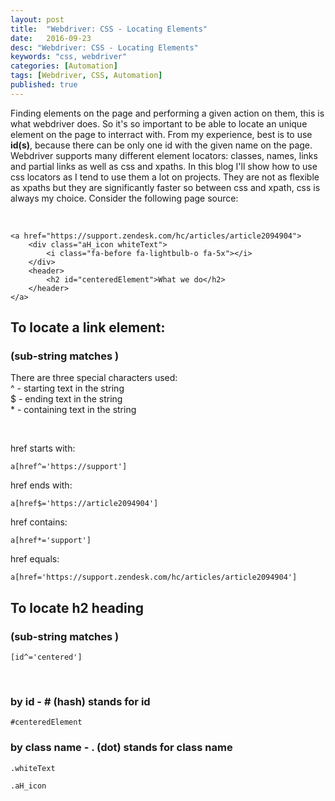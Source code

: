 ```yaml
---
layout: post
title:  "Webdriver: CSS - Locating Elements"
date:   2016-09-23
desc: "Webdriver: CSS - Locating Elements"
keywords: "css, webdriver"
categories: [Automation]
tags: [Webdriver, CSS, Automation]
published: true
---
```



Finding elements on the page and performing a given action on them, this is what webdriver does. So it's so important to be able to locate an unique element on the page to interract with. From my experience, best is to use __id(s)__, because there can be only one id with the given name on the page. Webdriver supports many different element locators: classes, names, links and partial links as well as css and xpaths. In this blog I'll show how to use css locators as I tend to use them a lot on projects. They are not as flexible as xpaths but they are significantly faster so between css and xpath, css is always my choice.
Consider the following page source:

&nbsp;

```
<a href="https://support.zendesk.com/hc/articles/article2094904">
    <div class="aH_icon whiteText">
        <i class="fa-before fa-lightbulb-o fa-5x"></i>
    </div>
    <header>
        <h2 id="centeredElement">What we do</h2>
    </header>
</a>
```

## To locate __a__ link element:  


### (sub-string matches )  
There are three special characters used:  
^ - starting text in the string   
$ - ending text in the string  
\* - containing text in the string  

&nbsp;

href starts with:

```
a[href^='https://support']
```

href ends with:

```
a[href$='https://article2094904']
```

href contains:

```
a[href*='support']
```

href equals:

```
a[href='https://support.zendesk.com/hc/articles/article2094904']
```


## To locate __h2__ heading  


### (sub-string matches )
```
[id^='centered']
```

&nbsp;
### by id - # (hash) stands for id

```
#centeredElement
```

### by class name - . (dot) stands for class name

```
.whiteText
```
```
.aH_icon
```

